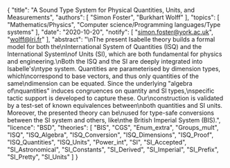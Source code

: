 {
    "title": "A Sound Type System for Physical Quantities, Units, and Measurements",
    "authors": [
        "Simon Foster",
        "Burkhart Wolff"
    ],
    "topics": [
        "Mathematics/Physics",
        "Computer science/Programming languages/Type systems"
    ],
    "date": "2020-10-20",
    "notify": [
        "simon.foster@york.ac.uk",
        "wolff@lri.fr"
    ],
    "abstract": "\nThe present Isabelle theory builds a formal model for both the\nInternational System of Quantities (ISQ) and the International System\nof Units (SI), which are both fundamental for physics and engineering.\nBoth the ISQ and the SI are deeply integrated into Isabelle's\ntype system. Quantities are parameterised by dimension types, which\ncorrespond to base vectors, and thus only quantities of the same\ndimension can be equated. Since the underlying \"algebra of\nquantities\" induces congruences on quantity and SI types,\nspecific tactic support is developed to capture these. Our\nconstruction is validated by a test-set of known equivalences between\nboth quantities and SI units. Moreover, the presented theory can be\nused for type-safe conversions between the SI system and others, like\nthe British Imperial System (BIS).",
    "licence": "BSD",
    "theories": [
        "BIS",
        "CGS",
        "Enum_extra",
        "Groups_mult",
        "ISQ",
        "ISQ_Algebra",
        "ISQ_Conversion",
        "ISQ_Dimensions",
        "ISQ_Proof",
        "ISQ_Quantities",
        "ISQ_Units",
        "Power_int",
        "SI",
        "SI_Accepted",
        "SI_Astronomical",
        "SI_Constants",
        "SI_Derived",
        "SI_Imperial",
        "SI_Prefix",
        "SI_Pretty",
        "SI_Units"
    ]
}
